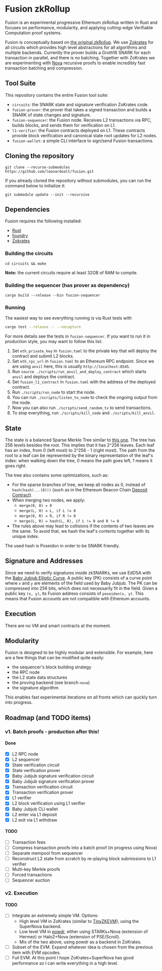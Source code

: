 # Fusion zkRollup

Fusion is an experimental progressive Ethereum zkRollup written in Rust and
focuses on performance, modularity, and applying cutting-edge Verifiable
Computation proof systems.

Fusion is conceptually based on [the original zkRollup](https://github.com/barryWhiteHat/roll_up/).
We use [Zokrates](https://zokrates.github.io) for all circuits which provides
high level abstractions for all algorithms and multiple backends.  Currently
the prover builds a Groth16 SNARK for each transaction in parallel, and there
is no batching.  Together with ZoKrates we are experimenting with
[Nova](https://github.com/microsoft/Nova) recursive proofs to enable incredibly
fast transaction batching and compression.

## Tool Suite

This repository contains the entire Fusion tool suite:

- `circuits`: the SNARK state and signature verification ZoKrates code.
- `fusion-prover`: the prover that takes a signed transaction and builds a SNARK of
  state changes and signature.
- `fusion-sequencer`: the Fusion node. Receives L2 transactions via RPC, builds
  blocks, and sends them for verification on L1.
- `l1-verifier`: the Fusion contracts deployed on L1. These contracts provide
  block verification and canonical state root updates for L2 nodes.
- `fusion-wallet`: a simple CLI interface to sign/send Fusion transactions.

## Cloning the repository

```
git clone --recurse-submodules https://github.com/leonardoalt/fusion.git
```

If you already cloned the repository without submodules, you can run the command below to initialize it:
```
git submodule update --init --recursive
```

## Dependencies

Fusion requires the following installed:
- [Rust](https://www.rust-lang.org/learn/get-started)
- [foundry](https://github.com/foundry-rs/foundry)
- [Zokrates](https://zokrates.github.io)

### Building the circuits
```
cd circuits && make
```

**Note:** the current circuits require at least 32GB of RAM to compile.

### Building the sequencer (has prover as dependency)
```
cargo build --release --bin fusion-sequencer
```

### Running

The easiest way to see everything running is via Rust tests with

```bash
cargo test --release -- --nocapture
```

For more details see the tests in `fusion-sequencer`.
If you want to run it in production style, you may want to follow this list:

1. Set `eth_private_key` in `fusion.toml` to the private key that will deploy the contract and submit L2 blocks.
2. Set `eth_rpc_url` in `fusion.toml` to an Ethereum RPC endpoint. Since we are using `anvil` here, this is usually `http://localhost:8545`.
3. Run `source ./scripts/run_anvil_and_deploy_contract` which starts `anvil` and deploys the contract.
4. Set `fusion_l1_contract` in `fusion.toml` with the address of the deployed contract.
5. Run `./scripts/run_node` to start the node.
6. You can run `./scripts/listen_to_node` to check the ongoing output from the node.
7. Now you can also run `./scripts/send_random_tx` to send transactions.
8. To stop everything, run `./scripts/kill_node` and `./scripts/kill_anvil`.

## State

The state is a balanced Sparse Merkle Tree similar to [this one](https://github.com/nervosnetwork/sparse-merkle-tree).
The tree has 256 levels besides the root. This implies that it has 2^256
leaves. Each leaf has an index, from 0 (left most) to 2^256 - 1 (right most).
The path from the root to a leaf can be represented by the binary
representation of the leaf's index: when walking down the tree, 0 means the
path goes left, 1 means it goes right.

The tree also contains some optimizations, such as:

- For the sparse branches of tree, we keep all nodes as 0, instead of `hash(hash(...(0)))` (such as in the Ethereum Beacon Chain [Deposit Contract](https://github.com/axic/eth2-deposit-contract/)).
- When merging two nodes, we apply:
    - `merge(0, 0) = 0`
    - `merge(L, 0) = L, if L != 0`
    - `merge(0, R) = R, if R != 0`
    - `merge(L, R) = hash(L, R), if L != 0 and R != 0`
- The rules above may lead to collisions if the contents of two leaves are the same. To avoid that, we hash the leaf's contents together with its unique index.

The used hash is Poseidon in order to be SNARK friendly.

## Signature and Addresses

Since we need to verify signatures inside zkSNARKs, we use EdDSA with the [Baby Jubjub Elliptic Curve](https://eips.ethereum.org/EIPS/eip-2494).
A public key (PK) consists of a curve point where `x` and `y` are elements of
the field used by Baby Jubjub. The PK can be compressed into 256 bits, which
does not necessarily fit in the field.
Given a public key `(x, y)`, its Fusion address consists of `poseidon(x, y)`.
This means that Fusion accounts are not compatible with Ethereum accounts.

## Execution

There are no VM and smart contracts at the moment.

## Modularity

Fusion is designed to be highly modular and extensible. For example, here are a
few things that can be modified quite easily:

- the sequencer's block building strategy
- the RPC node
- the L2 state data structures
- the proving backend (see branch `nova`)
- the signature algorithm

This enables fast experimental iterations on all fronts which can quickly turn
into progress.

## Roadmap (and TODO items)

### v1. Batch proofs - production after this!

#### Done

- [x] L2 RPC node
- [x] L2 sequencer
- [x] State verification circuit
- [x] State verification prover
- [x] Baby Jubjub signature verification circuit
- [x] Baby Jubjub signature verification prover
- [x] Transaction verification circuit
- [x] Transaction verification prover
- [x] L1 verifier
- [x] L2 block verification using L1 verifier
- [x] Baby Jubjub CLI wallet
- [x] L2 enter via L1 deposit
- [x] L2 exit via L1 withdraw

#### TODO

- [ ] Transaction fees
- [ ] Compress transaction proofs into a batch proof (in progress using Nova)
- [ ] Separate mempool from sequencer
- [ ] Reconstruct L2 state from scratch by re-playing block submissions to L1 verifier
- [ ] Multi-key Merkle proofs
- [ ] Forced transactions
- [ ] Sequencer auction

### v2. Execution

#### TODO

- [ ] Integrate an extremely simple VM. Options:
    - High level VM in ZoKrates (similar to [TinyZKEVM](https://github.com/leonardoalt/tinyzkevm)), using the SuperNova backend.
    - Low level VM in [powdr](https://github.com/chriseth/powdr), either using STARKs+Nova (extension of Hermez) or Halo2+Nova (extension of PSE/Scroll).
    - Mix of the two above, using powdr as a backend in ZoKrates.
- [ ] Subset of the EVM. Expand whatever idea is chosen from the previous item with EVM opcodes.
- [ ] Full EVM. At this point I hope ZoKrates+SuperNova has good performance so I can write everything in a high level.
